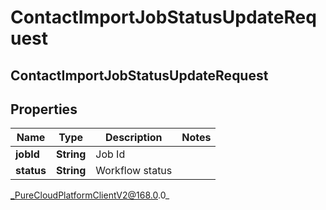 # ContactImportJobStatusUpdateRequest

## ContactImportJobStatusUpdateRequest

## Properties

|Name | Type | Description | Notes|
|------------ | ------------- | ------------- | -------------|
| **jobId** | **String** | Job Id | |
| **status** | **String** | Workflow status | |



_PureCloudPlatformClientV2@168.0.0_
